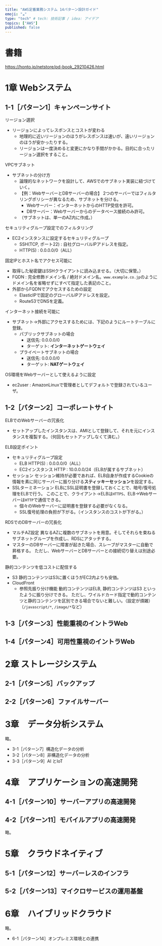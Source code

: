 ```yaml
---
title: "AWS定番業務システム 14パターン設計ガイド"
emoji: "☁"
type: "tech" # tech: 技術記事 / idea: アイデア
topics: ["AWS"]
published: false
---
```


# 書籍
https://honto.jp/netstore/pd-book_29210426.html

# 1章 Webシステム
## 1-1［パターン1］キャンペーンサイト
リージョン選択
- リージョンによってレスポンスとコストが変わる
  - 地理的に近いリージョンのほうがレスポンスは速いが、遠いリージョンのほうが安かったりする。
  - リージョンは一度決めると変更にかなり手間がかかる。目的に合ったリージョン選択をすること。

VPCサブネット
- サブネットの分け方
  - 論理的なネットワークを設計して、AWSでのサブネット実装に紐づけていく。
  - 【例：WebサーバーとDBサーバーの場合】
    2つのサーバーではフィルタリングポリシーが異なるため、サブネットを分ける。
    - Webサーバー：インターネットからのHTTP受信を許可。
    - DBサーバー：Webサーバーからのデータベース接続のみ許可。
  - （サブネットは、単一のAZ内に作成。）

セキュリティグループ設定でのフィルタリング
- EC2インスタンスに設定するセキュリティグループ
  - SSH(TCP, ポート22) : 自社グローバルIPアドレスを指定。
  - HTTP(S) : 0.0.0.0/0（ALL）

固定IPとホスト名でアクセス可能に
- 取得した秘密鍵はSSHクライアントに読み込ませる。（大切に保管。）
- FQDN : 完全修飾ドメイン名 / 絶対ドメイン名。`www.example.co.jp`のようにドメイン名を省略せずにすべて指定した表記のこと。
- 外部からFQDNでアクセスするための設定
  - ElasticIPで固定のグローバルIPアドレスを設定。
  - Route53でDNSを定義。

インターネット接続を可能に
- サブネット→外部にアクセスするためには、下記のようにルートテーブルに登録。
  - パブリックサブネットの場合
    - 送信先: 0.0.0.0/0
    - ターゲット: **インターネットゲートウェイ**
  - プライベートサブネットの場合
    - 送信先: 0.0.0.0/0
    - ターゲット: **NATゲートウェイ**

OS環境をWebサーバーとして使えるように設定
- ec2user : AmazonLinuxで管理者としてデフォルトで登録されているユーザ。

## 1-2［パターン2］コーポレートサイト
ELBでのWebサーバーの冗長化
- セットアップしたインスタンスは、AMIとして登録して、それを元にインスタンスを複製する。（何回もセットアップしなくて済む。）

ELB設定ポイント
- セキュリティグループ設定
  - ELB
    HTTP(S) : 0.0.0.0/0（ALL）
  - EC2インスタンス
    HTTP : 10.0.0.0/24（ELBが属するサブネット）
- セッション
  セッション維持が必要であれば、ELB自身が作成するCookieの情報を素に同じサーバーに振り分ける**スティッキーセッション**を設定する。
- SSLターミネーション
  ELBにSSL証明書を登録しておくことで、暗号/復号処理をELBで行う。
  このことで、クライアント→ELBは`HTTPS`、ELB→Webサーバーは`HTTP`で通信できる。
  - 個々のWebサーバーに証明書を登録する必要がなくなる。
  - SSL復号処理の負担が下がる。（インスタンスのコストが下がる。）

RDSでのDBサーバーの冗長化
- マルチAZ設定
  異なるAZに複数のサブネットを用意。そしてそれらを束ねるサブネットグループを作成し、RDSにアタッチする。
- マスターのDBサーバーに障害が起きた場合、スレーブがマスターに自動で昇格する。
  ただし、WebサーバーとDBサーバーとの接続切り替えは別途必要。

静的コンテンツを低コストに配信する
- S3
  静的コンテンツはS3に置くほうがEC2内よりも安価。
- CloudFront
  - 参照先振り分け機能
    動的コンテンツはELB, 静的コンテンツはS3 といったように振り分けできる。
    ただし、ワイルドカード指定で動的コンテンツと静的コンテンツを区別できる場合でないと難しい。（設定が煩雑）
    （`/javascript/*`, `/image/*`など）

## 1-3［パターン3］性能重視のイントラWeb
## 1-4［パターン4］可用性重視のイントラWeb

# 2章 ストレージシステム
## 2-1［パターン5］バックアップ
## 2-2［パターン6］ファイルサーバー

# 3章　データ分析システム
略。
- 3-1［パターン7］構造化データの分析
- 3-2［パターン8］非構造化データの分析
- 3-3［パターン9］AI とIoT


# 4章　アプリケーションの高速開発
## 4-1［パターン10］サーバーアプリの高速開発
## 4-2［パターン11］モバイルアプリの高速開発
略。

# 5章　クラウドネイティブ
## 5-1［パターン12］サーバーレスのインフラ
## 5-2［パターン13］マイクロサービスの運用基盤

# 6章　ハイブリッドクラウド
略。
- 6-1［パターン14］オンプレミス環境との連携
